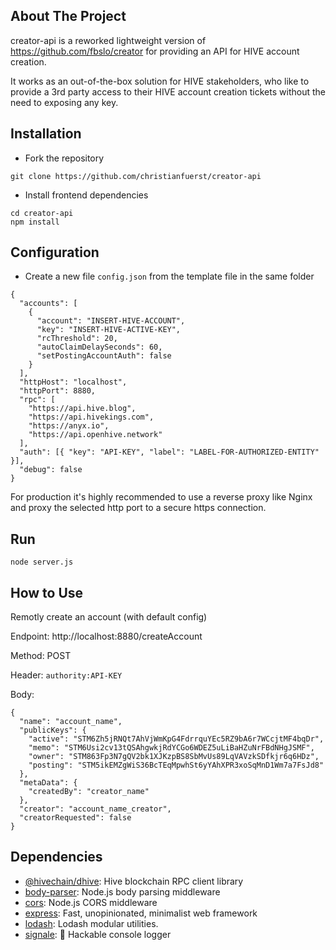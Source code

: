 ## About The Project
creator-api is a reworked lightweight version of https://github.com/fbslo/creator for providing an API for HIVE account creation.

It works as an out-of-the-box solution for HIVE stakeholders, who like to provide a 3rd party access to their HIVE account creation tickets without the need to exposing any key.

## Installation
- Fork the repository
````
git clone https://github.com/christianfuerst/creator-api
````

- Install frontend dependencies
````
cd creator-api
npm install
````

## Configuration
- Create a new file ``config.json`` from the template file in the same folder

````
{
  "accounts": [
    {
      "account": "INSERT-HIVE-ACCOUNT",
      "key": "INSERT-HIVE-ACTIVE-KEY",
      "rcThreshold": 20,
      "autoClaimDelaySeconds": 60,
      "setPostingAccountAuth": false
    }
  ],
  "httpHost": "localhost",
  "httpPort": 8880,
  "rpc": [
    "https://api.hive.blog",
    "https://api.hivekings.com",
    "https://anyx.io",
    "https://api.openhive.network"
  ],
  "auth": [{ "key": "API-KEY", "label": "LABEL-FOR-AUTHORIZED-ENTITY" }],
  "debug": false
}
````

For production it's highly recommended to use a reverse proxy like Nginx and proxy the selected http port to a secure https connection.

## Run
````
node server.js
````

## How to Use
Remotly create an account (with default config)

Endpoint: http://localhost:8880/createAccount

Method: POST

Header: `authority:API-KEY`

Body:
````
{
  "name": "account_name",
  "publicKeys": {
    "active": "STM6Zh5jRNQt7AhVjWmKpG4FdrrquYEc5RZ9bA6r7WCcjtMF4bqDr",
    "memo": "STM6Usi2cv13tQSAhgwkjRdYCGo6WDEZ5uLiBaHZuNrFBdNHgJSMF",
    "owner": "STM863Fp3N7gQV2bk1XJKzpBS8SbMvUs89LqVAVzkSDfkjr6q6HDz",
    "posting": "STM5ikEMZgWiS36BcTEqMpwhSt6yYAhXPR3xoSqMnD1Wm7a7FsJd8"
  },
  "metaData": {
    "createdBy": "creator_name"
  },
  "creator": "account_name_creator",
  "creatorRequested": false
}
````


## Dependencies

- [@hivechain/dhive](https://ghub.io/@hivechain/dhive): Hive blockchain RPC client library
- [body-parser](https://ghub.io/body-parser): Node.js body parsing middleware
- [cors](https://ghub.io/cors): Node.js CORS middleware
- [express](https://ghub.io/express): Fast, unopinionated, minimalist web framework
- [lodash](https://ghub.io/lodash): Lodash modular utilities.
- [signale](https://ghub.io/signale): 👋 Hackable console logger
